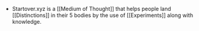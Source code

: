 - Startover.xyz is a [[Medium of Thought]] that helps people land [[Distinctions]] in their 5 bodies by the use of [[Experiments]] along with knowledge.
